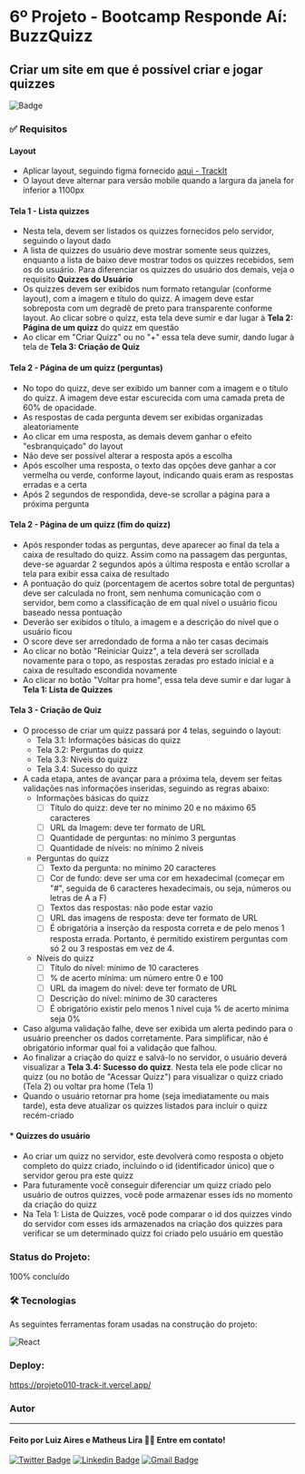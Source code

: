 # 6º Projeto - Bootcamp Responde Aí: BuzzQuizz 

## Criar um site em que é possível criar e jogar quizzes

![Badge](https://img.shields.io/github/license/lfaires/BuzzQuizz)

### ✅ Requisitos

#### Layout

- Aplicar layout, seguindo figma fornecido [aqui - TrackIt](https://www.figma.com/file/nCuPD1re0r4EAwNl7OCNvz/BuzzQuizz-Turma-02?node-id=0%3A1)
- O layout deve alternar para versão mobile quando a largura da janela for inferior a 1100px

#### Tela 1 - Lista quizzes

- Nesta tela, devem ser listados os quizzes fornecidos pelo servidor, seguindo o layout dado
- A lista de quizzes do usuário deve mostrar somente seus quizzes, enquanto a lista de baixo deve mostrar todos os quizzes recebidos, sem os do usuário. Para diferenciar os quizzes do usuário dos demais, veja o requisito **Quizzes do Usuário**
- Os quizzes devem ser exibidos num formato retangular (conforme layout), com a imagem e título do quizz. A imagem deve estar sobreposta com um degradê de preto para transparente conforme layout. Ao clicar sobre o quizz, esta tela deve sumir e dar lugar à **Tela 2: Página de um quizz** do quizz em questão
- Ao clicar em "Criar Quizz" ou no "+" essa tela deve sumir, dando lugar à tela de **Tela 3: Criação de Quiz**

#### Tela 2 - Página de um quizz (perguntas)

- No topo do quizz, deve ser exibido um banner com a imagem e o título do quizz. A imagem deve estar escurecida com uma camada preta de 60% de opacidade.
- As respostas de cada pergunta devem ser exibidas organizadas aleatoriamente
- Ao clicar em uma resposta, as demais devem ganhar o efeito "esbranquiçado" do layout
- Não deve ser possível alterar a resposta após a escolha
- Após escolher uma resposta, o texto das opções deve ganhar a cor vermelha ou verde, conforme layout, indicando quais eram as respostas erradas e a certa
- Após 2 segundos de respondida, deve-se scrollar a página para a próxima pergunta

#### Tela 2 - Página de um quizz (fim do quizz)

- Após responder todas as perguntas, deve aparecer ao final da tela a caixa de resultado do quizz. Assim como na passagem das perguntas, deve-se aguardar 2 segundos após a última resposta e então scrollar a tela para exibir essa caixa de resultado
- A pontuação do quiz (porcentagem de acertos sobre total de perguntas) deve ser calculada no front, sem nenhuma comunicação com o servidor, bem como a classificação de em qual nível o usuário ficou baseado nessa pontuação
- Deverão ser exibidos o título, a imagem e a descrição do nível que o usuário ficou
- O score deve ser arredondado de forma a não ter casas decimais
- Ao clicar no botão "Reiniciar Quizz", a tela deverá ser scrollada novamente para o topo, as respostas zeradas pro estado inicial e a caixa de resultado escondida novamente
- Ao clicar no botão "Voltar pra home", essa tela deve sumir e dar lugar à **Tela 1: Lista de Quizzes**

#### Tela 3 - Criação de Quiz 

- O processo de criar um quizz passará por 4 telas, seguindo o layout:
    * Tela 3.1: Informações básicas do quizz
    * Tela 3.2: Perguntas do quizz
    * Tela 3.3: Níveis do quizz
    * Tela 3.4: Sucesso do quizz
- A cada etapa, antes de avançar para a próxima tela, devem ser feitas validações nas informações inseridas, seguindo as regras abaixo:
    * Informações básicas do quizz
        - [ ]  Título do quizz: deve ter no mínimo 20 e no máximo 65 caracteres
        - [ ]  URL da Imagem: deve ter formato de URL
        - [ ]  Quantidade de perguntas: no mínimo 3 perguntas
        - [ ]  Quantidade de níveis: no mínimo 2 níveis
    * Perguntas do quizz
        - [ ]  Texto da pergunta: no mínimo 20 caracteres
        - [ ]  Cor de fundo: deve ser uma cor em hexadecimal (começar em "#", seguida de 6 caracteres hexadecimais, ou seja, números ou letras de A a F)
        - [ ]  Textos das respostas: não pode estar vazio
        - [ ]  URL das imagens de resposta: deve ter formato de URL
        - [ ]  É obrigatória a inserção da resposta correta e de pelo menos 1 resposta errada. Portanto, é permitido existirem perguntas com só 2 ou 3 respostas em vez de 4.
    * Níveis do quizz
        - [ ]  Título do nível: mínimo de 10 caracteres
        - [ ]  % de acerto mínima: um número entre 0 e 100
        - [ ]  URL da imagem do nível: deve ter formato de URL
        - [ ]  Descrição do nível: mínimo de 30 caracteres
        - [ ]  É obrigatório existir pelo menos 1 nível cuja % de acerto mínima seja 0%
- Caso alguma validação falhe, deve ser exibida um alerta pedindo para o usuário preencher os dados corretamente. Para simplificar, não é obrigatório informar qual foi a validação que falhou.
- Ao finalizar a criação do quizz e salvá-lo no servidor, o usuário deverá visualizar a **Tela 3.4: Sucesso do quizz**. Nesta tela ele pode clicar no quizz (ou no botão de "Acessar Quizz") para visualizar o quizz criado (Tela 2) ou voltar pra home (Tela 1)
- Quando o usuário retornar pra home (seja imediatamente ou mais tarde), esta deve atualizar os quizzes listados para incluir o quizz recém-criado

#### * Quizzes do usuário

- Ao criar um quizz no servidor, este devolverá como resposta o objeto completo do quizz criado, incluindo o id (identificador único) que o servidor gerou pra este quizz
- Para futuramente você conseguir diferenciar um quizz criado pelo usuário de outros quizzes, você pode armazenar esses ids no momento da criação do quizz
- Na Tela 1: Lista de Quizzes, você pode comparar o id dos quizzes vindo do servidor com esses ids armazenados na criação dos quizzes para verificar se um determinado quizz foi criado pelo usuário em questão

### Status do Projeto:

100% concluído

### 🛠 Tecnologias

As seguintes ferramentas foram usadas na construção do projeto:

<img alt="React" src="https://img.shields.io/badge/react-%2320232a.svg?style=for-the-badge&logo=react&logoColor=%2361DAFB"/>

### Deploy:

https://projeto010-track-it.vercel.app/


### Autor
---

#### Feito por Luiz Aires e Matheus Lira 👋🏽 Entre em contato!

[![Twitter Badge](https://img.shields.io/badge/-@lfaires4-1ca0f1?style=flat-square&labelColor=1ca0f1&logo=twitter&logoColor=white&link=https://twitter.com/lfaires4)](https://twitter.com/lfaires4) 
[![Linkedin Badge](https://img.shields.io/badge/-Luiz_Fernando_Aires-blue?style=flat-square&logo=Linkedin&logoColor=white&link=https://www.linkedin.com/in/lfaires4/)](https://www.linkedin.com/in/lfaires4/) 
[![Gmail Badge](https://img.shields.io/badge/-lfaires@gmail.com-c14438?style=flat-square&logo=Gmail&logoColor=white&link=mailto:lfaires@gmail.com)](mailto:lfaires@gmail.com)
